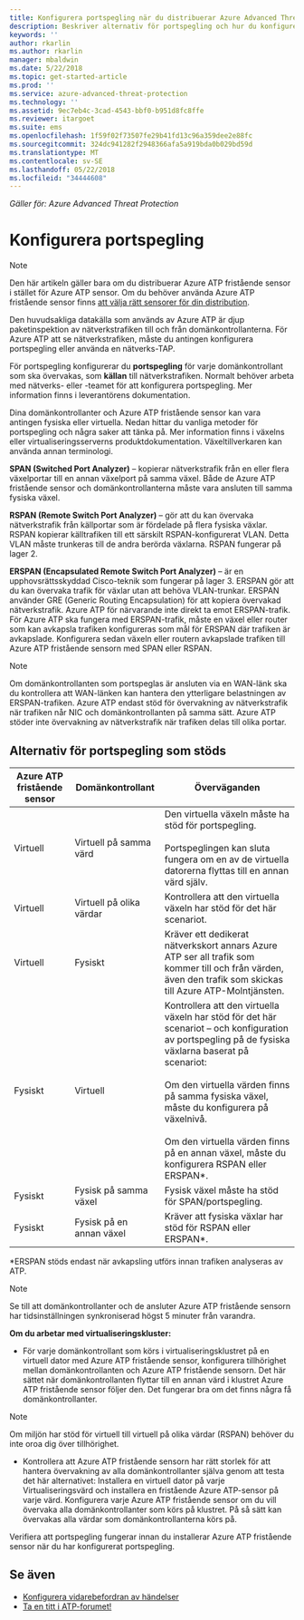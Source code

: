 ```yaml
---
title: Konfigurera portspegling när du distribuerar Azure Advanced Threat Protection | Microsoft Docs
description: Beskriver alternativ för portspegling och hur du konfigurerar dem för Azure ATP
keywords: ''
author: rkarlin
ms.author: rkarlin
manager: mbaldwin
ms.date: 5/22/2018
ms.topic: get-started-article
ms.prod: ''
ms.service: azure-advanced-threat-protection
ms.technology: ''
ms.assetid: 9ec7eb4c-3cad-4543-bbf0-b951d8fc8ffe
ms.reviewer: itargoet
ms.suite: ems
ms.openlocfilehash: 1f59f02f73507fe29b41fd13c96a359dee2e88fc
ms.sourcegitcommit: 324dc941282f2948366afa5a919bda0b029bd59d
ms.translationtype: MT
ms.contentlocale: sv-SE
ms.lasthandoff: 05/22/2018
ms.locfileid: "34444608"
---
```

*Gäller för: Azure Advanced Threat Protection*



# <a name="configure-port-mirroring"></a>Konfigurera portspegling
> [!NOTE] 
> Den här artikeln gäller bara om du distribuerar Azure ATP fristående sensor i stället för Azure ATP sensor. Om du behöver använda Azure ATP fristående sensor finns [att välja rätt sensorer för din distribution](atp-capacity-planning.md#choosing-the-right-sensor-type-for-your-deployment).
 
Den huvudsakliga datakälla som används av Azure ATP är djup paketinspektion av nätverkstrafiken till och från domänkontrollanterna. För Azure ATP att se nätverkstrafiken, måste du antingen konfigurera portspegling eller använda en nätverks-TAP.

För portspegling konfigurerar du **portspegling** för varje domänkontrollant som ska övervakas, som **källan** till nätverkstrafiken. Normalt behöver arbeta med nätverks- eller -teamet för att konfigurera portspegling.
Mer information finns i leverantörens dokumentation.

Dina domänkontrollanter och Azure ATP fristående sensor kan vara antingen fysiska eller virtuella. Nedan hittar du vanliga metoder för portspegling och några saker att tänka på. Mer information finns i växelns eller virtualiseringsserverns produktdokumentation. Växeltillverkaren kan använda annan terminologi.

**SPAN (Switched Port Analyzer)** – kopierar nätverkstrafik från en eller flera växelportar till en annan växelport på samma växel. Både de Azure ATP fristående sensor och domänkontrollanterna måste vara ansluten till samma fysiska växel.

**RSPAN (Remote Switch Port Analyzer)** – gör att du kan övervaka nätverkstrafik från källportar som är fördelade på flera fysiska växlar. RSPAN kopierar källtrafiken till ett särskilt RSPAN-konfigurerat VLAN. Detta VLAN måste trunkeras till de andra berörda växlarna. RSPAN fungerar på lager 2.

**ERSPAN (Encapsulated Remote Switch Port Analyzer)** – är en upphovsrättsskyddad Cisco-teknik som fungerar på lager 3. ERSPAN gör att du kan övervaka trafik för växlar utan att behöva VLAN-trunkar. ERSPAN använder GRE (Generic Routing Encapsulation) för att kopiera övervakad nätverkstrafik. Azure ATP för närvarande inte direkt ta emot ERSPAN-trafik. För Azure ATP ska fungera med ERSPAN-trafik, måste en växel eller router som kan avkapsla trafiken konfigureras som mål för ERSPAN där trafiken är avkapslade. Konfigurera sedan växeln eller routern avkapslade trafiken till Azure ATP fristående sensorn med SPAN eller RSPAN.

> [!NOTE]
> Om domänkontrollanten som portspeglas är ansluten via en WAN-länk ska du kontrollera att WAN-länken kan hantera den ytterligare belastningen av ERSPAN-trafiken.
> Azure ATP endast stöd för övervakning av nätverkstrafik när trafiken når NIC och domänkontrollanten på samma sätt. Azure ATP stöder inte övervakning av nätverkstrafik när trafiken delas till olika portar.

## <a name="supported-port-mirroring-options"></a>Alternativ för portspegling som stöds

|Azure ATP fristående sensor|Domänkontrollant|Överväganden|
|---------------|---------------------|------------------|
|Virtuell|Virtuell på samma värd|Den virtuella växeln måste ha stöd för portspegling.<br /><br />Portspeglingen kan sluta fungera om en av de virtuella datorerna flyttas till en annan värd själv.|
|Virtuell|Virtuell på olika värdar|Kontrollera att den virtuella växeln har stöd för det här scenariot.|
|Virtuell|Fysiskt|Kräver ett dedikerat nätverkskort annars Azure ATP ser all trafik som kommer till och från värden, även den trafik som skickas till Azure ATP-Molntjänsten.|
|Fysiskt|Virtuell|Kontrollera att den virtuella växeln har stöd för det här scenariot – och konfiguration av portspegling på de fysiska växlarna baserat på scenariot:<br /><br />Om den virtuella värden finns på samma fysiska växel, måste du konfigurera på växelnivå.<br /><br />Om den virtuella värden finns på en annan växel, måste du konfigurera RSPAN eller ERSPAN&#42;.|
|Fysiskt|Fysisk på samma växel|Fysisk växel måste ha stöd för SPAN/portspegling.|
|Fysiskt|Fysisk på en annan växel|Kräver att fysiska växlar har stöd för RSPAN eller ERSPAN&#42;.|
&#42;ERSPAN stöds endast när avkapsling utförs innan trafiken analyseras av ATP.

> [!NOTE]
> Se till att domänkontrollanter och de ansluter Azure ATP fristående sensorn har tidsinställningen synkroniserad högst 5 minuter från varandra.

**Om du arbetar med virtualiseringskluster:**

-   För varje domänkontrollant som körs i virtualiseringsklustret på en virtuell dator med Azure ATP fristående sensor, konfigurera tillhörighet mellan domänkontrollanten och Azure ATP fristående sensorn. Det här sättet när domänkontrollanten flyttar till en annan värd i klustret Azure ATP fristående sensor följer den. Det fungerar bra om det finns några få domänkontrollanter.

 > [!NOTE]
 > Om miljön har stöd för virtuell till virtuell på olika värdar (RSPAN) behöver du inte oroa dig över tillhörighet.
 
-   Kontrollera att Azure ATP fristående sensorn har rätt storlek för att hantera övervakning av alla domänkontrollanter själva genom att testa det här alternativet: Installera en virtuell dator på varje Virtualiseringsvärd och installera en fristående Azure ATP-sensor på varje värd. Konfigurera varje Azure ATP fristående sensor om du vill övervaka alla domänkontrollanter som körs på klustret. På så sätt kan övervakas alla värdar som domänkontrollanterna körs på.

Verifiera att portspegling fungerar innan du installerar Azure ATP fristående sensor när du har konfigurerat portspegling.

## <a name="see-also"></a>Se även
- [Konfigurera vidarebefordran av händelser](configure-event-forwarding.md)
- [Ta en titt i ATP-forumet!](https://aka.ms/azureatpcommunity)